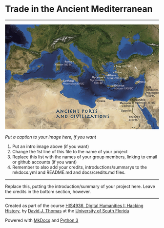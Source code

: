 # Trade in the Ancient Mediterranean

---
![alt text](imgs/ancient_med.png)



*Put a caption to your image here, if you want*

</figcaption>

</figure>

1. Put an intro image above (if you want)
2. Change the 1st line of this file to the name of your project
3. Replace this list with the names of your group members, linking to email or github accounts (if you want)
4. Remember to also add your credits, introductions/summarys to the mkdocs.yml and README.md and docs/credits.md files.

---

Replace this, putting the introduction/summary of your project here. Leave the credits in the bottom section, however.

---

Created as part of the course [HIS4936, Digital Humanities I: Hacking History](https://hacking-history.readthedocs.io), by [David J. Thomas](https://github.com/thePortus) at the [University of South Florida](https://www.usf.edu)

Powered with [MkDocs](https://mkdocs.org) and [Python 3](https://python.org)
